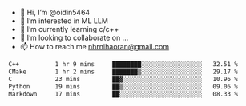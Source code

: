- 👋 Hi, I’m @oidin5464
- 👀 I’m interested in ML LLM
- 🌱 I’m currently learning c/c++
- 💞️ I’m looking to collaborate on ...
- 📫 How to reach me nhrnihaoran@gmail.com

<!--START_SECTION:waka-->

```txt
C++          1 hr 9 mins     ████████░░░░░░░░░░░░░░░░░   32.51 %
CMake        1 hr 2 mins     ███████▒░░░░░░░░░░░░░░░░░   29.17 %
C            23 mins         ██▓░░░░░░░░░░░░░░░░░░░░░░   10.96 %
Python       19 mins         ██▒░░░░░░░░░░░░░░░░░░░░░░   09.06 %
Markdown     17 mins         ██░░░░░░░░░░░░░░░░░░░░░░░   08.33 %
```

<!--END_SECTION:waka-->

<!---
oidin5464/oidin5464 is a ✨ special ✨ repository because its `README.md` (this file) appears on your GitHub profile.
You can click the Preview link to take a look at your changes.
--->
